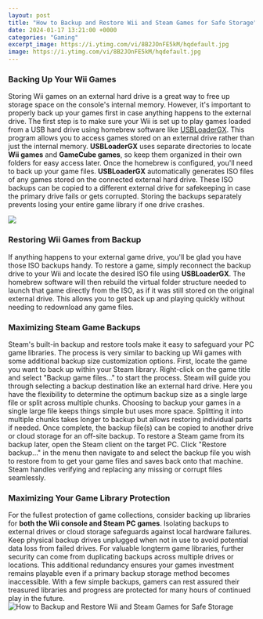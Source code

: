 ```yaml
---
layout: post
title: "How to Backup and Restore Wii and Steam Games for Safe Storage"
date: 2024-01-17 13:21:00 +0000
categories: "Gaming"
excerpt_image: https://i.ytimg.com/vi/8B2JOnFE5kM/hqdefault.jpg
image: https://i.ytimg.com/vi/8B2JOnFE5kM/hqdefault.jpg
---
```


### Backing Up Your Wii Games
Storing Wii games on an external hard drive is a great way to free up storage space on the console's internal memory. However, it's important to properly back up your games first in case anything happens to the external drive. 
The first step is to make sure your Wii is set up to play games loaded from a USB hard drive using homebrew software like [USBLoaderGX](https://store.fi.io.vn/colorful-watercolor-paint-long-coat-chihuahua-dog5660-t-shirt). This program allows you to access games stored on an external drive rather than just the internal memory. **USBLoaderGX** uses separate directories to locate **Wii games** and **GameCube games**, so keep them organized in their own folders for easy access later. 
Once the homebrew is configured, you'll need to back up your game files. **USBLoaderGX** automatically generates ISO files of any games stored on the connected external hard drive. These ISO backups can be copied to a different external drive for safekeeping in case the primary drive fails or gets corrupted. Storing the backups separately prevents losing your entire game library if one drive crashes.

![](https://cdn.windowsreport.com/wp-content/uploads/2020/09/cloud-tab.png)
### Restoring Wii Games from Backup 
If anything happens to your external game drive, you'll be glad you have those ISO backups handy. To restore a game, simply reconnect the backup drive to your Wii and locate the desired ISO file using **USBLoaderGX**. The homebrew software will then rebuild the virtual folder structure needed to launch that game directly from the ISO, as if it was still stored on the original external drive. This allows you to get back up and playing quickly without needing to redownload any game files.
### Maximizing Steam Game Backups 
Steam's built-in backup and restore tools make it easy to safeguard your PC game libraries. The process is very similar to backing up Wii games with some additional backup size customization options. 
First, locate the game you want to back up within your Steam library. Right-click on the game title and select "Backup game files..." to start the process. Steam will guide you through selecting a backup destination like an external hard drive. Here you have the flexibility to determine the optimum backup size as a single large file or split across multiple chunks. 
Choosing to backup your games in a single large file keeps things simple but uses more space. Splitting it into multiple chunks takes longer to backup but allows restoring individual parts if needed. Once complete, the backup file(s) can be copied to another drive or cloud storage for an off-site backup. 
To restore a Steam game from its backup later, open the Steam client on the target PC. Click "Restore backup..." in the menu then navigate to and select the backup file you wish to restore from to get your game files and saves back onto that machine. Steam handles verifying and replacing any missing or corrupt files seamlessly.
### Maximizing Your Game Library Protection  
For the fullest protection of game collections, consider backing up libraries for **both the Wii console and Steam PC games**. Isolating backups to external drives or cloud storage safeguards against local hardware failures. Keep physical backup drives unplugged when not in use to avoid potential data loss from failed drives. 
For valuable longterm game libraries, further security can come from duplicating backups across multiple drives or locations. This additional redundancy ensures your games investment remains playable even if a primary backup storage method becomes inaccessible. With a few simple backups, gamers can rest assured their treasured libraries and progress are protected for many hours of continued play in the future.
![How to Backup and Restore Wii and Steam Games for Safe Storage](https://i.ytimg.com/vi/8B2JOnFE5kM/hqdefault.jpg)